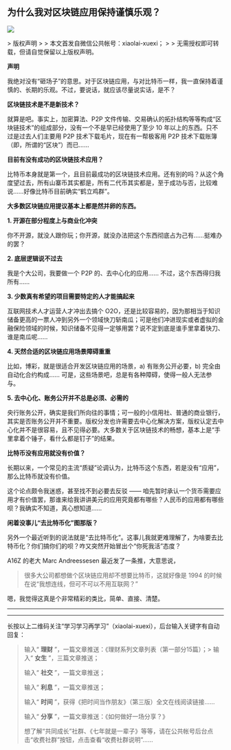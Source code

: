 ## 为什么我对区块链应用保持谨慎乐观？
 ![](http://mmbiz.qpic.cn/mmbiz/BDcu2rMySicp5cSO4MSW68icoTAAIP4zKA7MK7BPD5NAS1dqmNn1cdNH0I1FcXxjpKkAL5402fjnkeSC13yweibBg/640?wx_fmt=jpeg&wxfrom=5)
<head><meta http-equiv="Content-Type" content="text/html; charset=utf-8"></head>
> 版权声明
> 
> 本文首发自微信公共帐号：xiaolai-xuexi；
> 
> 无需授权即可转载，但请自觉保留以上版权声明。

**声明**

我绝对没有“砸场子”的意思。对于区块链应用，与对比特币一样，我一直保持着谨慎的、长期的乐观。不过，要说话，就应该尽量说实话，是不？

**区块链技术是不是新技术？**

就算是吧。事实上，加密算法、P2P 文件传输、交易确认的拓扑结构等等构成“区块链技术”的组成部分，没有一个不是早已经使用了至少 10 年以上的东西。只不过是过去人们主要用 P2P 技术下载毛片，现在有一帮极客用 P2P 技术下载账簿（即，所谓的“区块”）而已……

**目前有没有成功的区块链技术应用？**

比特币本身就是第一个，且目前最成功的区块链技术应用。还有别的吗？从这个角度望过去，所有山寨币其实都是，所有二代币其实都是，至于成功与否，比较难说……好像比特币目前确实“鹤立鸡群”。

**大多数区块链应用提议基本上都是然并卵的东西。**

**1. 开源在部分程度上与商业化冲突**

你不开源，就没人跟你玩；你开源，就没办法把这个东西彻底占为己有……挺难办的罢？

**2. 底层逻辑说不过去**

我是个大公司，我要做一个 P2P 的、去中心化的应用…… 不过，这个东西得归我所有……

**3. 少数真有希望的项目需要特定的人才能搞起来**

互联网技术人才运营人才冲出去搞个 O2O，还是比较容易的，因为那相当于知识储备更高的一票人冲到另外一个领域快刀斩南瓜；可是他们冲进现实或者虚拟的金融保险领域的时候，知识储备不见得一定够用罢？说不定到底是谁手里拿着快刀、谁是南瓜呢……

**4. 天然合适的区块链应用场景障碍重重**

比如，博彩，就是很适合开发区块链应用的场景，a) 有账务公开必要，b) 完全由自动化合约构成…… 可是，这些场景吧，总是有各种障碍，使得一般人无法参与。

**5. 去中心化、账务公开并不总是必须、必需的**

央行账务公开，确实是我们所向往的事情；可一般的小信用社、普通的商业银行，其实是否账务公开并不重要。版权分发也许需要去中心化解决方案，版权认定去中心化并不是很容易，且不见得必要。大多数关于区块链技术的畅想，基本上是“手里拿着个锤子，看什么都是钉子”的结果。

**比特币没有应用就没有价值？**

长期以来，一个常见的主流“质疑”论调认为，比特币这个东西，若是没有“应用”，那么比特币就没有价值。

这个论点颇令我迷惑，甚至找不到必要去反驳 —— 咱先暂时承认一个货币需要应用才有价值罢，那谁来给我讲讲美元的应用究竟都有哪些？人民币的应用都有哪些呗？我确实不知道，真心想知道……

**闲着没事儿“去比特币化”图那版？**

另外一个最近听到的说法就是“去比特币化”。这事儿我就更难理解了，为啥要去比特币化？你们搞你们的呗？咋又突然开始冒出个“你死我活”态度？

A16Z 的老大 Marc Andreessesen 最近发了一条推，大意思说，

> 很多大公司都想做个区块链应用却不想要比特币，这就好像是 1994 的时候在说“我想连线，但可不可以不用互联网？”

嗯，我觉得这真是个非常精彩的类比，简单、直接、清楚。

* * *



* * *

长按以上二维码关注“学习学习再学习”（xiaolai-xuexi），后台输入关键字有自动回复：

> 输入“ **理财** ”，一篇文章推送：《理财系列文章列表（第一部分15篇）；> 输入“ **女生** ”，三篇文章推送；
> 
> 输入“ **社交** ”，一篇文章推送；
> 
> 输入“ **利息** ”，一篇文章推送；
> 
> 输入“ **时间** ”，获得《把时间当作朋友》（第三版）全文在线阅读链接……
> 
> 输入“ **分享** ”，一篇文章推送：《如何做好一场分享？》
> 
> 想了解“共同成长”社群、《七年就是一辈子》等等，请在公共帐号后台点击“收费社群”按钮，点击查看“收费社群说明”……

